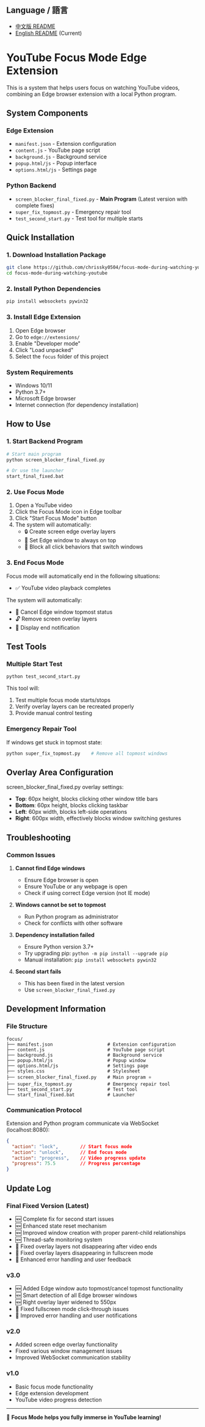 ## Language / 語言
- [中文版 README](README_CN.md)
- [English README](README.md) (Current)

# YouTube Focus Mode Edge Extension

This is a system that helps users focus on watching YouTube videos, combining an Edge browser extension with a local Python program.

## System Components

### Edge Extension
- `manifest.json` - Extension configuration
- `content.js` - YouTube page script
- `background.js` - Background service
- `popup.html/js` - Popup interface
- `options.html/js` - Settings page

### Python Backend
- `screen_blocker_final_fixed.py` - **Main Program** (Latest version with complete fixes)
- `super_fix_topmost.py` - Emergency repair tool
- `test_second_start.py` - Test tool for multiple starts

## Quick Installation

### 1. Download Installation Package
```bash
git clone https://github.com/chrissky0504/focus-mode-during-watching-youtube.git
cd focus-mode-during-watching-youtube
```

### 2. Install Python Dependencies
```bash
pip install websockets pywin32
```

### 3. Install Edge Extension
1. Open Edge browser
2. Go to `edge://extensions/`
3. Enable "Developer mode"
4. Click "Load unpacked"
5. Select the `focus` folder of this project

### System Requirements
- Windows 10/11
- Python 3.7+
- Microsoft Edge browser
- Internet connection (for dependency installation)

## How to Use

### 1. Start Backend Program
```bash
# Start main program
python screen_blocker_final_fixed.py

# Or use the launcher
start_final_fixed.bat
```

### 2. Use Focus Mode
1. Open a YouTube video
2. Click the Focus Mode icon in Edge toolbar
3. Click "Start Focus Mode" button
4. The system will automatically:
   - 🔒 Create screen edge overlay layers
   - 📌 Set Edge window to always on top
   - 🚫 Block all click behaviors that switch windows

### 3. End Focus Mode
Focus mode will automatically end in the following situations:
- ✅ YouTube video playback completes

The system will automatically:
- 📌 Cancel Edge window topmost status
- 🔓 Remove screen overlay layers
- 💬 Display end notification

## Test Tools

### Multiple Start Test
```bash
python test_second_start.py
```
This tool will:
1. Test multiple focus mode starts/stops
2. Verify overlay layers can be recreated properly
3. Provide manual control testing

### Emergency Repair Tool
If windows get stuck in topmost state:
```bash
python super_fix_topmost.py    # Remove all topmost windows
```

## Overlay Area Configuration

screen_blocker_final_fixed.py overlay settings:
- **Top**: 60px height, blocks clicking other window title bars
- **Bottom**: 60px height, blocks clicking taskbar
- **Left**: 60px width, blocks left-side operations
- **Right**: 600px width, effectively blocks window switching gestures

## Troubleshooting

### Common Issues

1. **Cannot find Edge windows**
   - Ensure Edge browser is open
   - Ensure YouTube or any webpage is open
   - Check if using correct Edge version (not IE mode)

2. **Windows cannot be set to topmost**
   - Run Python program as administrator
   - Check for conflicts with other software

3. **Dependency installation failed**
   - Ensure Python version 3.7+
   - Try upgrading pip: `python -m pip install --upgrade pip`
   - Manual installation: `pip install websockets pywin32`

4. **Second start fails**
   - This has been fixed in the latest version
   - Use `screen_blocker_final_fixed.py`



## Development Information

### File Structure
```
focus/
├── manifest.json                    # Extension configuration
├── content.js                       # YouTube page script
├── background.js                    # Background service
├── popup.html/js                    # Popup window
├── options.html/js                  # Settings page
├── styles.css                       # Stylesheet
├── screen_blocker_final_fixed.py    # Main program ⭐
├── super_fix_topmost.py             # Emergency repair tool
├── test_second_start.py             # Test tool
└── start_final_fixed.bat            # Launcher
```

### Communication Protocol
Extension and Python program communicate via WebSocket (localhost:8080):

```json
{
  "action": "lock",        // Start focus mode
  "action": "unlock",      // End focus mode  
  "action": "progress",    // Video progress update
  "progress": 75.5         // Progress percentage
}
```

## Update Log

### Final Fixed Version (Latest)
- 🆕 Complete fix for second start issues
- 🆕 Enhanced state reset mechanism
- 🆕 Improved window creation with proper parent-child relationships
- 🆕 Thread-safe monitoring system
- 🔧 Fixed overlay layers not disappearing after video ends
- 🔧 Fixed overlay layers disappearing in fullscreen mode
- 🔧 Enhanced error handling and user feedback

### v3.0
- 🆕 Added Edge window auto topmost/cancel topmost functionality
- 🆕 Smart detection of all Edge browser windows
- 🆕 Right overlay layer widened to 550px
- 🔧 Fixed fullscreen mode click-through issues
- 🔧 Improved error handling and user notifications

### v2.0
- Added screen edge overlay functionality
- Fixed various window management issues
- Improved WebSocket communication stability

### v1.0
- Basic focus mode functionality
- Edge extension development
- YouTube video progress detection

---

🎯 **Focus Mode helps you fully immerse in YouTube learning!**

